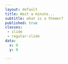 ```yaml
---
layout: default
title: Wait a minute...
subtitle: what is a themer?
published: true
classes:
 - slide
 - regular-slide
data:
  x: 0
  y: 0

---
```

